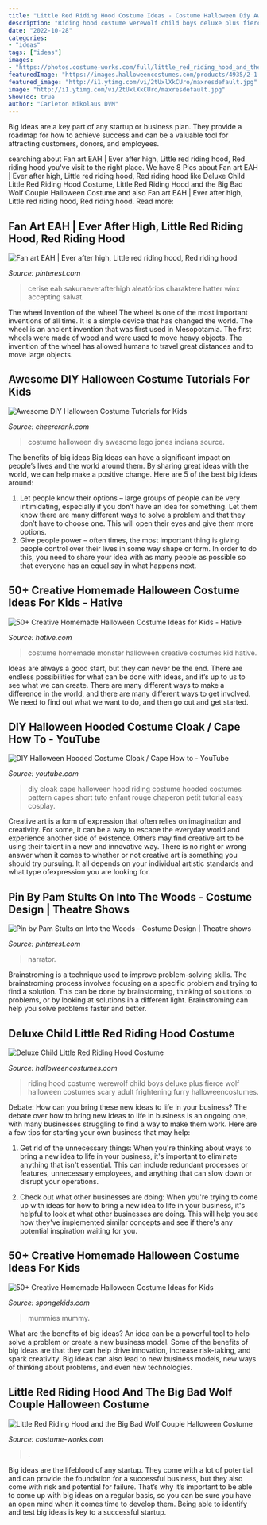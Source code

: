 ```yaml
---
title: "Little Red Riding Hood Costume Ideas - Costume Halloween Diy Awesome Lego Jones Indiana Source"
description: "Riding hood costume werewolf child boys deluxe plus fierce wolf halloween costumes scary adult frightening furry halloweencostumes"
date: "2022-10-28"
categories:
- "ideas"
tags: ["ideas"]
images:
- "https://photos.costume-works.com/full/little_red_riding_hood_and_the_big_bad_wolf27.jpg"
featuredImage: "https://images.halloweencostumes.com/products/4935/2-1-103028/deluxe-child-little-red-riding-hood-costume-group.jpg"
featured_image: "http://i1.ytimg.com/vi/2tUxlXkCUro/maxresdefault.jpg"
image: "http://i1.ytimg.com/vi/2tUxlXkCUro/maxresdefault.jpg"
ShowToc: true
author: "Carleton Nikolaus DVM"
---
```



Big ideas are a key part of any startup or business plan. They provide a roadmap for how to achieve success and can be a valuable tool for attracting customers, donors, and employees.

	

		
searching about Fan art EAH | Ever after high, Little red riding hood, Red riding hood you've visit to the right place. We have 8 Pics about Fan art EAH | Ever after high, Little red riding hood, Red riding hood like Deluxe Child Little Red Riding Hood Costume, Little Red Riding Hood and the Big Bad Wolf Couple Halloween Costume and also Fan art EAH | Ever after high, Little red riding hood, Red riding hood. Read more:
		
    
## Fan Art EAH | Ever After High, Little Red Riding Hood, Red Riding Hood

<img loading=lazy src="https://i.pinimg.com/736x/d0/aa/d8/d0aad835b61f91227d34509196e04b35--hood-fan-red-riding-hood.jpg" onerror="this.onerror=null;this.src='https://tse1.mm.bing.net/th?id=OIP.xXW0JgxIb_pKj2SPS3cu4QHaLf&amp;pid=15.1';" alt="Fan art EAH | Ever after high, Little red riding hood, Red riding hood">

_Source: pinterest.com_

>cerise eah sakuraeverafterhigh aleatórios charaktere hatter winx accepting salvat. 

	

The wheel
Invention of the wheel
The wheel is one of the most important inventions of all time. It is a simple device that has changed the world. The wheel is an ancient invention that was first used in Mesopotamia. The first wheels were made of wood and were used to move heavy objects. The invention of the wheel has allowed humans to travel great distances and to move large objects.

    
## Awesome DIY Halloween Costume Tutorials For Kids

<img loading=lazy src="https://www.cheercrank.com/wp-content/uploads/2016/11/46-creative-homemade-halloween-costume.jpg" onerror="this.onerror=null;this.src='https://tse4.mm.bing.net/th?id=OIP.Kb_7ADhaRIrBPQdDOOLdXAHaJ4&amp;pid=15.1';" alt="Awesome DIY Halloween Costume Tutorials for Kids">

_Source: cheercrank.com_

>costume halloween diy awesome lego jones indiana source. 

	

The benefits of big ideas
Big Ideas can have a significant impact on people’s lives and the world around them. By sharing great ideas with the world, we can help make a positive change. Here are 5 of the best big ideas around: 
1. Let people know their options – large groups of people can be very intimidating, especially if you don’t have an idea for something. Let them know there are many different ways to solve a problem and that they don’t have to choose one. This will open their eyes and give them more options. 
2. Give people power – often times, the most important thing is giving people control over their lives in some way shape or form. In order to do this, you need to share your idea with as many people as possible so that everyone has an equal say in what happens next. 

    
## 50+ Creative Homemade Halloween Costume Ideas For Kids - Hative

<img loading=lazy src="https://hative.com/wp-content/uploads/2014/03/costumes-for-kids/21-homemade-monster-costume-kid.jpg" onerror="this.onerror=null;this.src='https://tse2.mm.bing.net/th?id=OIP.XF0s2j3B_kULQzYsggSs1wHaK5&amp;pid=15.1';" alt="50+ Creative Homemade Halloween Costume Ideas for Kids - Hative">

_Source: hative.com_

>costume homemade monster halloween creative costumes kid hative. 

	

Ideas are always a good start, but they can never be the end. There are endless possibilities for what can be done with ideas, and it’s up to us to see what we can create. There are many different ways to make a difference in the world, and there are many different ways to get involved. We need to find out what we want to do, and then go out and get started.

    
## DIY Halloween Hooded Costume Cloak / Cape How To - YouTube

<img loading=lazy src="http://i1.ytimg.com/vi/2tUxlXkCUro/maxresdefault.jpg" onerror="this.onerror=null;this.src='https://tse1.mm.bing.net/th?id=OIP.exm7B2tDhTKrZ3uMjsjfSQHaEK&amp;pid=15.1';" alt="DIY Halloween Hooded Costume Cloak / Cape How to - YouTube">

_Source: youtube.com_

>diy cloak cape halloween hood riding costume hooded costumes pattern capes short tuto enfant rouge chaperon petit tutorial easy cosplay. 

	

Creative art is a form of expression that often relies on imagination and creativity. For some, it can be a way to escape the everyday world and experience another side of existence. Others may find creative art to be using their talent in a new and innovative way. There is no right or wrong answer when it comes to whether or not creative art is something you should try pursuing. It all depends on your individual artistic standards and what type ofexpression you are looking for.

    
## Pin By Pam Stults On Into The Woods - Costume Design | Theatre Shows

<img loading=lazy src="https://i.pinimg.com/736x/f9/a5/fe/f9a5fe102037fd33a3355104b696d794--into-the-woods-costume-design.jpg" onerror="this.onerror=null;this.src='https://tse2.mm.bing.net/th?id=OIP.Ba_9pexswKxQeJJxJ2XqngHaKb&amp;pid=15.1';" alt="Pin by Pam Stults on Into the Woods - Costume Design | Theatre shows">

_Source: pinterest.com_

>narrator. 

	

Brainstroming is a technique used to improve problem-solving skills. The brainstroming process involves focusing on a specific problem and trying to find a solution. This can be done by brainstorming, thinking of solutions to problems, or by looking at solutions in a different light. Brainstroming can help you solve problems faster and better.

    
## Deluxe Child Little Red Riding Hood Costume

<img loading=lazy src="https://images.halloweencostumes.com/products/4935/2-1-103028/deluxe-child-little-red-riding-hood-costume-group.jpg" onerror="this.onerror=null;this.src='https://tse4.mm.bing.net/th?id=OIP.drIaEmg9ymwBWj_1bLoTCAHaKl&amp;pid=15.1';" alt="Deluxe Child Little Red Riding Hood Costume">

_Source: halloweencostumes.com_

>riding hood costume werewolf child boys deluxe plus fierce wolf halloween costumes scary adult frightening furry halloweencostumes. 

	

Debate: How can you bring these new ideas to life in your business?
The debate over how to bring new ideas to life in business is an ongoing one, with many businesses struggling to find a way to make them work. Here are a few tips for starting your own business that may help: 
1. Get rid of the unnecessary things: When you're thinking about ways to bring a new idea to life in your business, it's important to eliminate anything that isn't essential. This can include redundant processes or features, unnecessary employees, and anything that can slow down or disrupt your operations. 

2. Check out what other businesses are doing: When you're trying to come up with ideas for how to bring a new idea to life in your business, it's helpful to look at what other businesses are doing. This will help you see how they've implemented similar concepts and see if there's any potential inspiration waiting for you.

    
## 50+ Creative Homemade Halloween Costume Ideas For Kids

<img loading=lazy src="https://spongekids.com/wp-content/uploads/2014/03/costumes-for-kids/37-little-mummies-kid-costume.jpg" onerror="this.onerror=null;this.src='https://tse1.mm.bing.net/th?id=OIP.38iHObS9sCB6fFogwRzqrgHaJ4&amp;pid=15.1';" alt="50+ Creative Homemade Halloween Costume Ideas for Kids">

_Source: spongekids.com_

>mummies mummy. 

	

What are the benefits of big ideas?
An idea can be a powerful tool to help solve a problem or create a new business model. Some of the benefits of big ideas are that they can help drive innovation, increase risk-taking, and spark creativity. Big ideas can also lead to new business models, new ways of thinking about problems, and even new technologies.

    
## Little Red Riding Hood And The Big Bad Wolf Couple Halloween Costume

<img loading=lazy src="https://photos.costume-works.com/full/little_red_riding_hood_and_the_big_bad_wolf27.jpg" onerror="this.onerror=null;this.src='https://tse4.mm.bing.net/th?id=OIP.dI5QRuvRa5XmDNmRYY59gQHaJ3&amp;pid=15.1';" alt="Little Red Riding Hood and the Big Bad Wolf Couple Halloween Costume">

_Source: costume-works.com_

>. 

	

Big ideas are the lifeblood of any startup. They come with a lot of potential and can provide the foundation for a successful business, but they also come with risk and potential for failure. That’s why it’s important to be able to come up with big ideas on a regular basis, so you can be sure you have an open mind when it comes time to develop them. Being able to identify and test big ideas is key to a successful startup.

